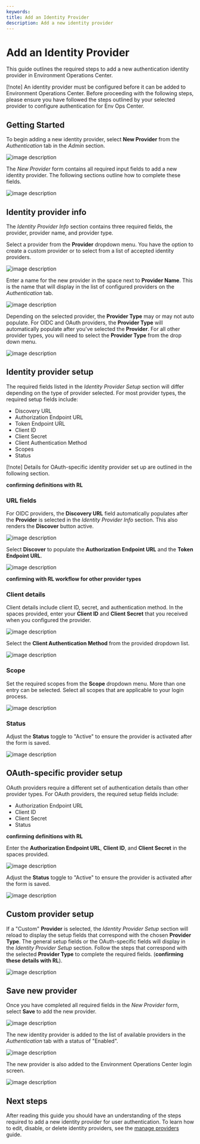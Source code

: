 ```yaml
---
keywords:
title: Add an Identity Provider
description: Add a new identity provider
---
```

# Add an Identity Provider

This guide outlines the required steps to add a new authentication identity provider in Environment Operations Center.

[!note] An identity provider must be configured before it can be added to Environment Operations Center. Before proceeding with the following steps, please ensure you have followed the steps outlined by your selected provider to configure authentication for Env Ops Center.

## Getting Started

To begin adding a new identity provider, select **New Provider** from the *Authentication* tab in the *Admin* section.

![image description](images/overview-new-provider.png)

The *New Provider* form contains all required input fields to add a new identity provider. The following sections outline how to complete these fields.

![image description](images/add-empty-form.png)

## Identity provider info

The *Identity Provider Info* section contains three required fields, the provider, provider name, and provider type.

Select a provider from the **Provider** dropdown menu. You have the option to create a custom provider or to select from a list of accepted identity providers.

![image description](images/add-provider.png)

Enter a name for the new provider in the space next to **Provider Name**. This is the name that will display in the list of configured providers on the *Authentication* tab.

![image description](images/add-provider-name.png)

Depending on the selected provider, the **Provider Type** may or may not auto populate. For OIDC and OAuth providers, the **Provider Type** will automatically populate after you've selected the **Provider**. For all other provider types, you will need to select the **Provider Type** from the drop down menu.

![image description](images/add-provider-type.png)

## Identity provider setup

The required fields listed in the *Identity Provider Setup* section will differ depending on the type of provider selected. For most provider types, the required setup fields include:

- Discovery URL
- Authorization Endpoint URL
- Token Endpoint URL
- Client ID
- Client Secret
- Client Authentication Method
- Scopes
- Status

[!note] Details for OAuth-specific identity provider set up are outlined in the following section.

**confirming definitions with RL**

### URL fields

For OIDC providers, the **Discovery URL** field automatically populates after the **Provider** is selected in the *Identity Provider Info* section. This also renders the **Discover** button active. 

![image description](images/add-disco-url.png)

Select **Discover** to populate the **Authorization Endpoint URL** and the **Token Endpoint URL**.

![image description](images/add-discover.png)

**confirming with RL workflow for other provider types**

### Client details

Client details include client ID, secret, and authentication method. In the spaces provided, enter your **Client ID** and **Client Secret** that you received when you configured the provider.

![image description](images/add-client-details.png)

Select the **Client Authentication Method** from the provided dropdown list.

![image description](images/add-client-auth.png)

### Scope

Set the required scopes from the **Scope** dropdown menu. More than one entry can be selected. Select all scopes that are applicable to your login process.

![image description](images/add-scope.png)

### Status

Adjust the **Status** toggle to "Active" to ensure the provider is activated after the form is saved.

![image description](images/add-status.png)

## OAuth-specific provider setup

OAuth providers require a different set of authentication details than other provider types. For OAuth providers, the required setup fields include:

- Authorization Endpoint URL
- Client ID
- Client Secret
- Status

**confirming definitions with RL**

Enter the **Authorization Endpoint URL**, **Client ID**, and **Client Secret** in the spaces provided.

![image description](images/add-oauth-details.png)

Adjust the **Status** toggle to "Active" to ensure the provider is activated after the form is saved.

![image description](images/add-oauth-status.png)

## Custom provider setup 

If a "Custom" **Provider** is selected, the *Identity Provider Setup* section will reload to display the setup fields that correspond with the chosen **Provider Type**. The general setup fields or the OAuth-specific fields will display in the *Identity Provider Setup* section. Follow the steps that correspond with the selected **Provider Type** to complete the required fields. (**confirming these details with RL**).

![image description](images/add-custom.png)

## Save new provider

Once you have completed all required fields in the *New Provider* form, select **Save** to add the new provider.

![image description](images/add-save.png)

The new identity provider is added to the list of available providers in the *Authentication* tab with a status of "Enabled".

![image description](images/add-new-provider.png)

The new provider is also added to the Environment Operations Center login screen.

![image description](images/add-new-login.png)

## Next steps

After reading this guide you should have an understanding of the steps required to add a new identity provider for user authentication. To learn how to edit, disable, or delete identity providers, see the [manage providers](manage-identity-providers.md) guide.


